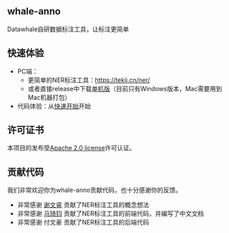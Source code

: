 ## whale-anno
Datawhale自研数据标注工具，让标注更简单

<a name="快速体验"></a>
## 快速体验
- PC端：
  - 更简单的NER标注工具：https://tekii.cn/ner/
  - 或者直接release中下载[单机版](https://github.com/datawhalechina/whale-anno/releases)（目前只有Windows版本，Mac需要用到Mac机器打包）
- 代码体验：从[快速开始](./doc/doc_ch/quickstart.md)开始

<a name="许可证书"></a>
## 许可证书
本项目的发布受<a href="https://github.com/datawhalechina/whale-anno/blob/main/LICENSE">Apache 2.0 license</a>许可认证。

<a name="贡献代码"></a>
## 贡献代码
我们非常欢迎你为whale-anno贡献代码，也十分感谢你的反馈。

- 非常感谢 [谢文睿](https://github.com/Sm1les) 贡献了NER标注工具的概念想法
- 非常感谢 [马琦钧](https://github.com/Skypow2012) 贡献了NER标注工具的前端代码，并编写了中文文档
- 非常感谢 付文豪 贡献了NER标注工具的后端代码
